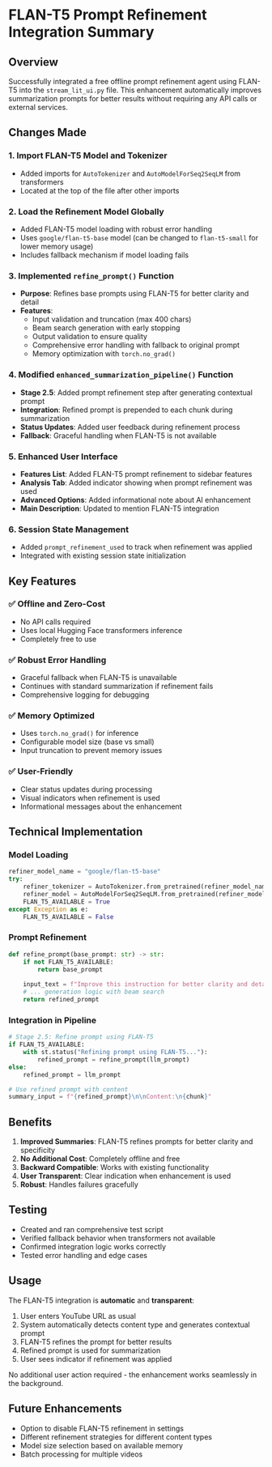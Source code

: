 # FLAN-T5 Prompt Refinement Integration Summary

## Overview
Successfully integrated a free offline prompt refinement agent using FLAN-T5 into the `stream_lit_ui.py` file. This enhancement automatically improves summarization prompts for better results without requiring any API calls or external services.

## Changes Made

### 1. **Import FLAN-T5 Model and Tokenizer**
- Added imports for `AutoTokenizer` and `AutoModelForSeq2SeqLM` from transformers
- Located at the top of the file after other imports

### 2. **Load the Refinement Model Globally**
- Added FLAN-T5 model loading with robust error handling
- Uses `google/flan-t5-base` model (can be changed to `flan-t5-small` for lower memory usage)
- Includes fallback mechanism if model loading fails

### 3. **Implemented `refine_prompt()` Function**
- **Purpose**: Refines base prompts using FLAN-T5 for better clarity and detail
- **Features**:
  - Input validation and truncation (max 400 chars)
  - Beam search generation with early stopping
  - Output validation to ensure quality
  - Comprehensive error handling with fallback to original prompt
  - Memory optimization with `torch.no_grad()`

### 4. **Modified `enhanced_summarization_pipeline()` Function**
- **Stage 2.5**: Added prompt refinement step after generating contextual prompt
- **Integration**: Refined prompt is prepended to each chunk during summarization
- **Status Updates**: Added user feedback during refinement process
- **Fallback**: Graceful handling when FLAN-T5 is not available

### 5. **Enhanced User Interface**
- **Features List**: Added FLAN-T5 prompt refinement to sidebar features
- **Analysis Tab**: Added indicator showing when prompt refinement was used
- **Advanced Options**: Added informational note about AI enhancement
- **Main Description**: Updated to mention FLAN-T5 integration

### 6. **Session State Management**
- Added `prompt_refinement_used` to track when refinement was applied
- Integrated with existing session state initialization

## Key Features

### ✅ **Offline and Zero-Cost**
- No API calls required
- Uses local Hugging Face transformers inference
- Completely free to use

### ✅ **Robust Error Handling**
- Graceful fallback when FLAN-T5 is unavailable
- Continues with standard summarization if refinement fails
- Comprehensive logging for debugging

### ✅ **Memory Optimized**
- Uses `torch.no_grad()` for inference
- Configurable model size (base vs small)
- Input truncation to prevent memory issues

### ✅ **User-Friendly**
- Clear status updates during processing
- Visual indicators when refinement is used
- Informational messages about the enhancement

## Technical Implementation

### Model Loading
```python
refiner_model_name = "google/flan-t5-base"
try:
    refiner_tokenizer = AutoTokenizer.from_pretrained(refiner_model_name)
    refiner_model = AutoModelForSeq2SeqLM.from_pretrained(refiner_model_name)
    FLAN_T5_AVAILABLE = True
except Exception as e:
    FLAN_T5_AVAILABLE = False
```

### Prompt Refinement
```python
def refine_prompt(base_prompt: str) -> str:
    if not FLAN_T5_AVAILABLE:
        return base_prompt
    
    input_text = f"Improve this instruction for better clarity and detail:\n\n{base_prompt}"
    # ... generation logic with beam search
    return refined_prompt
```

### Integration in Pipeline
```python
# Stage 2.5: Refine prompt using FLAN-T5
if FLAN_T5_AVAILABLE:
    with st.status("Refining prompt using FLAN-T5..."):
        refined_prompt = refine_prompt(llm_prompt)
else:
    refined_prompt = llm_prompt

# Use refined prompt with content
summary_input = f"{refined_prompt}\n\nContent:\n{chunk}"
```

## Benefits

1. **Improved Summaries**: FLAN-T5 refines prompts for better clarity and specificity
2. **No Additional Cost**: Completely offline and free
3. **Backward Compatible**: Works with existing functionality
4. **User Transparent**: Clear indication when enhancement is used
5. **Robust**: Handles failures gracefully

## Testing

- Created and ran comprehensive test script
- Verified fallback behavior when transformers not available
- Confirmed integration logic works correctly
- Tested error handling and edge cases

## Usage

The FLAN-T5 integration is **automatic** and **transparent**:
1. User enters YouTube URL as usual
2. System automatically detects content type and generates contextual prompt
3. FLAN-T5 refines the prompt for better results
4. Refined prompt is used for summarization
5. User sees indicator if refinement was applied

No additional user action required - the enhancement works seamlessly in the background.

## Future Enhancements

- Option to disable FLAN-T5 refinement in settings
- Different refinement strategies for different content types
- Model size selection based on available memory
- Batch processing for multiple videos
